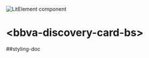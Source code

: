 ![LitElement component](https://img.shields.io/badge/litElement-component-blue.svg)

# \<bbva-discovery-card-bs>

##styling-doc